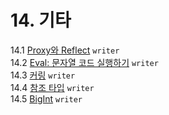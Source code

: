# 14. 기타
14.1 [Proxy와 Reflect]() `writer`   
14.2 [Eval: 문자열 코드 실행하기]() `writer`   
14.3 [커링]() `writer`   
14.4 [참조 타입]() `writer`   
14.5 [BigInt]() `writer` 